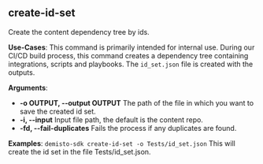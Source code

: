 ## create-id-set
Create the content dependency tree by ids.

**Use-Cases**:
This command is primarily intended for internal use. During our CI/CD build process, this command creates a dependency tree containing integrations, scripts and playbooks. The `id_set.json` file is created with the outputs.

**Arguments**:
* **-o OUTPUT, --output OUTPUT**
The path of the file in which you want to save the created id set.
* **-i, --input**
Input file path, the default is the content repo.
* **-fd, --fail-duplicates**
Fails the process if any duplicates are found.

**Examples**:
`demisto-sdk create-id-set -o Tests/id_set.json`
This will create the id set in the file Tests/id_set.json.
